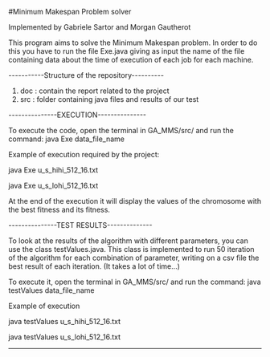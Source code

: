#Minimum Makespan Problem solver

Implemented by 
  Gabriele Sartor and Morgan Gautherot 

This program aims to solve the Minimum Makespan problem.
In order to do this you have to run the file Exe.java giving as input the name of the file containing data about the time of execution of each job for each machine.

-----------Structure of the repository----------
1. doc : contain the report related to the project
2. src : folder containing java files and results of our test

---------------EXECUTION---------------

To execute the code, open the terminal in GA_MMS/src/ and run the command:
  java Exe data_file_name
  
Example of execution required by the project:

java Exe u_s_hihi_512_16.txt

java Exe u_s_lohi_512_16.txt

At the end of the execution it will display the values of the chromosome with the best fitness and its fitness.

---------------TEST RESULTS--------------

To look at the results of the algorithm with different parameters, you can use the class testValues.java.
This class is implemented to run 50 iteration of the algorithm for each combination of parameter, writing on a csv file the best result of each iteration.
(It takes a lot of time...)

To execute it, open the terminal in GA_MMS/src/ and run the command:
java testValues data_file_name

Example of execution

java testValues u_s_hihi_512_16.txt

java testValues u_s_lohi_512_16.txt

-----------------------------------------
